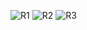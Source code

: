 ![R1](https://github.com/Mohan-Pasalapudi/Random-Number-Generator-JS/assets/93028304/8498ef1d-44ee-49c8-a3a8-c8ef40181b84)
![R2](https://github.com/Mohan-Pasalapudi/Random-Number-Generator-JS/assets/93028304/132c94b7-6e81-46cf-b000-281d0ea2a5c7)
![R3](https://github.com/Mohan-Pasalapudi/Random-Number-Generator-JS/assets/93028304/1c06183b-e81e-4656-84c1-bbe05ff5342a)
